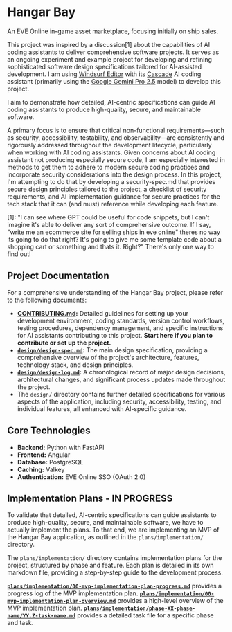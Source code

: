 # Hangar Bay

An EVE Online in-game asset marketplace, focusing initially on ship sales.

This project was inspired by a discussion[1] about the capabilities of AI coding assistants to deliver comprehensive software projects. It serves as an ongoing experiment and example project for developing and refining sophisticated software design specifications tailored for AI-assisted development. I am using [Windsurf Editor](https://windsurf.com/editor) with its [Cascade](https://windsurf.com/cascade) AI coding assistant (primarily using the [Google Gemini Pro 2.5](https://deepmind.google/models/gemini/pro/) model) to develop this project.

I aim to demonstrate how detailed, AI-centric specifications can guide AI coding assistants to produce high-quality, secure, and maintainable software.

A primary focus is to ensure that critical non-functional requirements—such as security, accessibility, testability, and observability—are consistently and rigorously addressed throughout the development lifecycle, particularly when working with AI coding assistants. Given concerns about AI coding assistant not producing especially secure code, I am especially interested in methods to get them to adhere to modern secure coding practices and incorporate security considerations into the design process. In this project, I'm attempting to do that by developing a security-spec.md that provides secure design principles tailored to the project, a checklist of security requirements, and AI implementation guidance for secure practices for the tech stack that it can (and must) reference while developing each feature. 


[1]: "I can see where GPT could be useful for code snippets, but I can't imagine it's able to deliver any sort of comprehensive outcome. If I say, "write me an ecommerce site for selling ships in eve online" theres no way its going to do that right? It's going to give me some template code about a shopping cart or something and thats it. Right?"
There's only one way to find out! 

## Project Documentation

For a comprehensive understanding of the Hangar Bay project, please refer to the following documents:

*   **[CONTRIBUTING.md](CONTRIBUTING.md):** Detailed guidelines for setting up your development environment, coding standards, version control workflows, testing procedures, dependency management, and specific instructions for AI assistants contributing to this project. **Start here if you plan to contribute or set up the project.**
*   **[`design/design-spec.md`](design/design-spec.md):** The main design specification, providing a comprehensive overview of the project's architecture, features, technology stack, and design principles.
*   **[`design/design-log.md`](design/design-log.md):** A chronological record of major design decisions, architectural changes, and significant process updates made throughout the project.
*   The `design/` directory contains further detailed specifications for various aspects of the application, including security, accessibility, testing, and individual features, all enhanced with AI-specific guidance.

## Core Technologies

*   **Backend:** Python with FastAPI
*   **Frontend:** Angular
*   **Database:** PostgreSQL
*   **Caching:** Valkey
*   **Authentication:** EVE Online SSO (OAuth 2.0)

## Implementation Plans - IN PROGRESS

To validate that detailed, AI-centric specifications can guide assistants to produce high-quality, secure, and maintainable software, we have to actually implement the plans. To that end, we are implementing an MVP of the Hangar Bay application, as outlined in the `plans/implementation/` directory.

The `plans/implementation/` directory contains implementation plans for the project, structured by phase and feature. Each plan is detailed in its own markdown file, providing a step-by-step guide to the development process.

**[`plans/implementation/00-mvp-implementation-plan-progress.md`](plans/implementation/00-mvp-implementation-plan-progress.md)** provides a progress log of the MVP implementation plan.
**[`plans/implementation/00-mvp-implementation-plan-overview.md`](plans/implementation/00-mvp-implementation-plan-overview.md)** provides a high-level overview of the MVP implementation plan.
**[`plans/implementation/phase-XX-phase-name/YY.Z-task-name.md`](plans/implementation/phase-XX-phase-name/YY.Z-task-name.md)** provides a detailed task file for a specific phase and task.

